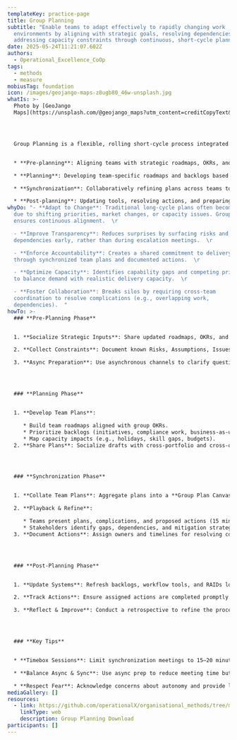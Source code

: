 ```yaml
---
templateKey: practice-page
title: Group Planning
subtitle: "Enable teams to adapt effectively to rapidly changing work
  environments by aligning with strategic goals, resolving dependencies, and
  addressing capacity constraints through continuous, short-cycle planning.  "
date: 2025-05-24T11:21:07.602Z
authors:
  - Operational_Excellence_CoOp
tags:
  - methods
  - measure
mobiusTag: foundation
icon: /images/geojango-maps-z8ugb80_46w-unsplash.jpg
whatIs: >-
  Photo by [GeoJango
  Maps](https://unsplash.com/@geojango_maps?utm_content=creditCopyText&utm_medium=referral&utm_source=unsplash)




  Group Planning is a flexible, rolling short-cycle process integrated into a team’s regular workflow. It replaces rigid long-term planning (e.g., quarterly cycles) with iterative sessions focused on synchronizing team plans, surfacing risks and dependencies, and fostering alignment across the organization. Key components include:  


  * **Pre-planning**: Aligning teams with strategic roadmaps, OKRs, and known constraints.  

  * **Planning**: Developing team-specific roadmaps and backlogs based on organizational priorities.  

  * **Synchronization**: Collaboratively refining plans across teams to address complications and dependencies.  

  * **Post-planning**: Updating tools, resolving actions, and preparing for the next cycle.
whyDo: "- **Adapt to Change**: Traditional long-cycle plans often become invalid
  due to shifting priorities, market changes, or capacity issues. Group Planning
  ensures continuous alignment.  \r

  - **Improve Transparency**: Reduces surprises by surfacing risks and
  dependencies early, rather than during escalation meetings.  \r

  - **Enforce Accountability**: Creates a shared commitment to delivery
  through synchronized team plans and documented actions.  \r

  - **Optimize Capacity**: Identifies capability gaps and competing priorities
  to balance demand with realistic delivery capacity.  \r

  - **Foster Collaboration**: Breaks silos by requiring cross-team
  coordination to resolve complications (e.g., overlapping work,
  dependencies).  "
howTo: >-
  ### **Pre-Planning Phase**


  1. **Socialize Strategic Inputs**: Share updated roadmaps, OKRs, and prioritized backlogs with all teams.  

  2. **Collect Constraints**: Document known Risks, Assumptions, Issues, Dependencies, and Constraints (RAIDs), capacity limits, and unfinished work.  

  3. **Async Preparation**: Use asynchronous channels to clarify questions and ensure readiness.  




  ### **Planning Phase**


  1. **Develop Team Plans**:  

     * Build team roadmaps aligned with group OKRs.  
     * Prioritize backlogs (initiatives, compliance work, business-as-usual tasks).  
     * Map capacity impacts (e.g., holidays, skill gaps, budgets).  
  2. **Share Plans**: Socialize drafts with cross-portfolio and cross-organizational stakeholders for feedback.  




  ### **Synchronization Phase**


  1. **Collate Team Plans**: Aggregate plans into a **Group Plan Canvas** (Now, Next, Later sections).  

  2. **Playback & Refine**:  

     * Teams present plans, complications, and proposed actions (15 minutes per team).  
     * Stakeholders identify gaps, dependencies, and mitigation strategies (20 minutes per team).  
  3. **Document Actions**: Assign owners and timelines for resolving complications.  




  ### **Post-Planning Phase**


  1. **Update Systems**: Refresh backlogs, workflow tools, and RAIDs logs.  

  2. **Track Actions**: Ensure assigned actions are completed promptly.  

  3. **Reflect & Improve**: Conduct a retrospective to refine the process for future cycles.  




  ### **Key Tips**


  * **Timebox Sessions**: Limit synchronization meetings to 15–20 minutes per team.  

  * **Balance Async & Sync**: Use async prep to reduce meeting time but ensure live collaboration for critical decisions.  

  * **Respect Fear**: Acknowledge concerns about autonomy and provide leadership reassurance upfront.
mediaGallery: []
resources:
  - link: https://github.com/operationalX/organisational_methods/tree/main/Group%20Plan
    linkType: web
    description: Group Planning Download
participants: []
---
```

